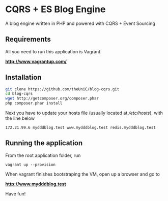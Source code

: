 CQRS + ES Blog Engine
=====================

A blog engine written in PHP and powered with CQRS + Event Sourcing

## Requirements

All you need to run this application is Vagrant.

**http://www.vagrantup.com/**

## Installation

```bash
git clone https://github.com/theUniC/blog-cqrs.git
cd blog-cqrs
wget http://getcomposer.org/composer.phar
php composer.phar install
```

Next you have to update your hosts file (usually located at */etc/hosts*), with the line below

    172.21.99.6 mydddblog.test www.mydddblog.test redis.mydddblog.test
    
## Running the application

From the root application folder, run

    vagrant up --provision
    
When vagrant finishes bootstraping the VM, open up a browser and go to

**http://www.mydddblog.test**

Have fun!
